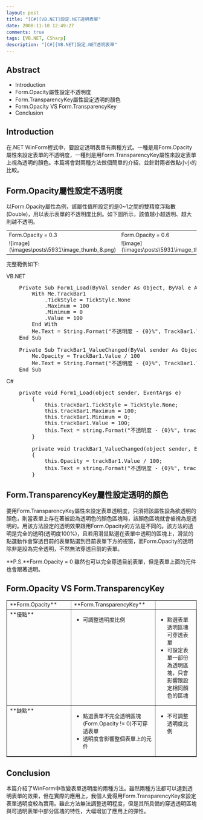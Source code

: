 ```yaml
---
layout: post
title: "[C#][VB.NET]設定.NET透明表單"
date: 2008-11-10 12:49:27
comments: true
tags: [VB.NET, CSharp]
description: "[C#][VB.NET]設定.NET透明表單"
---
```

## Abstract

*   Introduction
*   Form.Opacity屬性設定不透明度
*   Form.TransparencyKey屬性設定透明的顏色
*   Form.Opacity VS Form.TransparencyKey
*   Conclusion

## Introduction

在.NET WinForm程式中，要設定透明表單有兩種方式。一種是用Form.Opacity屬性來設定表單的不透明度，一種則是用Form.TransparencyKey屬性來設定表單上視為透明的顏色。本篇將會對兩種方法做個簡單的介紹，並針對兩者做點小小的比較。

## Form.Opacity屬性設定不透明度

以Form.Opacity屬性為例，該屬性值所設定的是0~1之間的雙精度浮點數(Double)，用以表示表單的不透明度比例。如下圖所示，該值越小越透明、越大則越不透明。

<table border="0" cellpadding="2" cellspacing="0" width="400">

<tbody>

<tr>

<td valign="top" width="133">Form.Opacity = 0.3</td>

<td valign="top" width="133">Form.Opacity = 0.6</td>

<td valign="top" width="133">Form.Opacity = 1</td>

</tr>

<tr>

<td valign="top" width="133">![image](\images\posts\5931\image_thumb_8.png)</td>

<td valign="top" width="133">![image](\images\posts\5931\image_thumb_9.png)</td>

<td valign="top" width="133">![image](\images\posts\5931\image_thumb_10.png)</td>

</tr>

</tbody>

</table>

完整範例如下:

VB.NET

<div class="wlWriterSmartContent" id="scid:812469c5-0cb0-4c63-8c15-c81123a09de7:2c97cd15-6618-4836-bdef-60b2d360966e" style="padding-bottom: 0px; margin: 0px; padding-left: 0px; padding-right: 0px; display: inline; float: none; padding-top: 0px">

<pre class="vb" name="code">	Private Sub Form1_Load(ByVal sender As Object, ByVal e As System.EventArgs) Handles Me.Load
        With Me.TrackBar1
            .TickStyle = TickStyle.None
            .Maximum = 100
            .Minimum = 0
            .Value = 100
        End With
        Me.Text = String.Format("不透明度 - {0}%", TrackBar1.Value)
    End Sub

    Private Sub TrackBar1_ValueChanged(ByVal sender As Object, ByVal e As System.EventArgs) Handles TrackBar1.ValueChanged
        Me.Opacity = TrackBar1.Value / 100
        Me.Text = String.Format("不透明度 - {0}%", TrackBar1.Value)
    End Sub</pre>

</div>

C#

<div class="wlWriterSmartContent" id="scid:812469c5-0cb0-4c63-8c15-c81123a09de7:76fc05ab-a29a-4615-9649-b6053c0fcdf4" style="padding-bottom: 0px; margin: 0px; padding-left: 0px; padding-right: 0px; display: inline; float: none; padding-top: 0px">

<pre class="c#" name="code">	private void Form1_Load(object sender, EventArgs e)
        {
            this.trackBar1.TickStyle = TickStyle.None;
            this.trackBar1.Maximum = 100;
            this.trackBar1.Minimum = 0;
            this.trackBar1.Value = 100;
            this.Text = string.Format("不透明度 - {0}%", trackBar1.Value);
        }

        private void trackBar1_ValueChanged(object sender, EventArgs e)
        {
            this.Opacity = trackBar1.Value / 100;
            this.Text = string.Format("不透明度 - {0}%", trackBar1.Value);
        }</pre>

</div>

## Form.TransparencyKey屬性設定透明的顏色

要用Form.TransparencyKey屬性來設定表單透明度，只須把該屬性設為欲透明的顏色，則當表單上存在著被設為透明色的顏色區塊時，該顏色區塊就會被視為是透明的。用該方法設定的透明效果跟用Form.Opacity的方法是不同的。該方法的透明是完全的透明(透明度100%)，且若用滑鼠點選在表單中透明的區塊上，滑鼠的點選動作會穿透目前的表單點選到目前表單下方的視窗，而Form.Opacity的透明除非是設為完全透明，不然無法穿透目前的表單。

**P.S.**Form.Opacity = 0 雖然也可以完全穿透目前表單，但是表單上面的元件也會跟著透明。

## Form.Opacity VS Form.TransparencyKey

<table border="1" cellpadding="5" cellspacing="0" width="748">

<tbody>

<tr>

<td valign="top" width="303">**Form.Opacity**</td>

<td valign="top" width="301">**Form.TransparencyKey**</td>

</tr>

<tr>

<td valign="top" width="138">**優點**</td>

<td valign="top" width="303">

*   可調整透明度比例

</td>

<td valign="top" width="300">

*   點選表單透明區塊可穿透表單
*   可設定表單一部份為透明區塊，只會影響跟設定相同顏色的區塊

</td>

</tr>

<tr>

<td valign="top" width="138">**缺點**</td>

<td valign="top" width="303">

*   點選表單不完全透明區塊(Form.Opacity != 0)不可穿透表單
*   透明度會影響整個表單上的元件

</td>

<td valign="top" width="300">

*   不可調整透明度比例

</td>

</tr>

</tbody>

</table>

## Conclusion

本篇介紹了WinForm中改變表單透明度的兩種方法。雖然兩種方法都可以達到透明表單的效果，但在實際的應用上，我個人覺得用Form.TransparencyKey來設定表單透明度較為實用。雖此方法無法調整透明程度，但是其所具備的穿透透明區塊與可透明表單中部分區塊的特性，大幅增加了應用上的彈性。